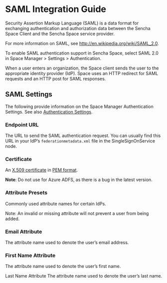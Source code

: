 # SAML Integration Guide

Security Assertion Markup Language (SAML) is a data format for exchanging 
authentication and authorization data between the Sencha Space Client
and the Sencha Space service provider.

For more information on SAML, see 
<a href="http://en.wikipedia.org/wiki/SAML_2.0">http://en.wikipedia.org/wiki/SAML_2.0</a>.

To enable SAML authentication support in Sencha Space, select SAML 2.0 in 
Space Manager > Settings > Authentication. 
 
When a user enters an organization, the Space client sends the user to the 
appropriate identity provider (IdP). Space uses an HTTP redirect for SAML requests 
and an HTTP post for SAML responses.


## SAML Settings

The following provide information on the Space Manager Authentication Settings.
See also <a href="#!/guide/manager_guide-section-AuthenticationSettings">Authentication Settings</a>.

### Endpoint URL

The URL to send the SAML authentication request. You can usually find this URL in your 
IdP’s <code>federationmetadata.xml</code> file in the SingleSignOnService node.

### Certificate

An <a href="http://en.wikipedia.org/wiki/X.509">X.509 certificate</a> in 
<a href="http://en.wikipedia.org/wiki/Privacy-enhanced_Electronic_Mail">PEM format</a>.

**Note**: Do not use for Azure ADFS, as there is a bug in the latest version.

### Attribute Presets

Commonly used attribute names for certain IdPs.

Note: An invalid or missing attribute will not prevent a user from being added.

### Email Attribute

The attribute name used to denote the user’s email address.

### First Name Attribute

The attribute name used to denote the user’s first name.

Last Name Attribute
The attribute name used to denote the user’s last name.
